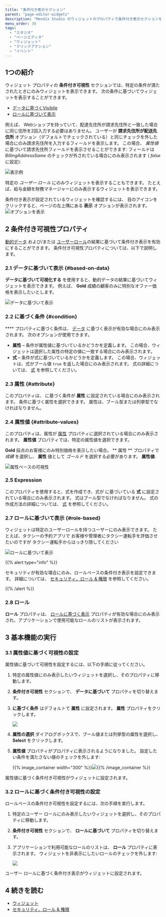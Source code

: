 ```yaml
---
title: "条件付き表示セクション"
parent: "page-editor-widgets"
description: "Mendix Studio のウィジェットのプロパティで条件付き表示セクションを説明します。"
menu_order: 30
tags:
  - "スタジオ"
  - "ページエディタ"
  - "ウィジェット"
  - "クリックアクション"
  - "イベント"
---
```


## 1つの紹介

ウィジェット プロパティの **条件付き可視性** セクションでは、特定の条件が満たされたときにのみウィジェットを表示できます。 次の条件に基づいてウィジェットを表示することができます。

* [データに基づくVisibile](#based-on-data)
* [ロールに基づいて表示](#role-based)

例えば、 Webショップを持っていて、配達先住所が請求先住所と一致した場合に同じ住所を2回入力する必要はありません。 ユーザーが **請求先住所が配送先住所** オプション（デフォルトでチェックされている）と同じチェックを外した場合にのみ請求先住所を入力するフィールドを表示します。 この場合、 *属性値*に基づいて請求先住所フィールドを表示させることができます: フィールドは *BillingAddressSame* のチェックが外されている場合にのみ表示されます ( *false* に設定):

![表示例](attachments/page-editor-widgets-visibility-section/attribute-based-example.png)

特定の *ユーザー ロール* にのみウィジェットを表示することもできます。 たとえば、給与金額を財務マネージャーにのみ表示するウィジェットを表示できます。

条件付き表示が設定されているウィジェットを確認するには、 目のアイコンをクリックすると、ページの左上隅にある **表示** オプションが表示されます。 ![オプションを表示](attachments/page-editor-widgets-visibility-section/highlight-conditional-items.png)

## 2 条件付き可視性プロパティ

[動的データ](#based-on-data) および/または [ユーザーロール](#role-based)の結果に基づいて条件付き表示を有効にすることができます。 条件付き可視性プロパティについては、以下で説明します。

### 2.1 データに基づいて表示 {#based-on-data}

**データに基づいて可視化する** を使用すると、動的データの結果に基づいてウィジェットを表示できます。 例えば、 **Gold** 成績の顧客のみに特別なオファー価格を表示したいとします。

![データに基づいて表示](attachments/page-editor-widgets-visibility-section/visible-based-on-data.jpg)

### 2.2 に基づく条件 {#condition}

**** プロパティに基づく条件は、 [データ](#based-on-data) に基づく表示が有効な場合にのみ表示されます。 次のオプションが使用できます。

* **属性** – 条件が属性値に基づいているかどうかを定義します。 この場合、ウィジェットは選択した属性の特定の値に一致する場合にのみ表示されます。
* **式** – 条件が式に基づいているかどうかを定義します。 この場合、ウィジェットは、式がブール値 `true` を返した場合にのみ表示されます。 式の詳細については、 [式](expressions) を参照してください。

### 2.3 属性 {#attribute}

このプロパティは、 [](#condition) に基づく条件が **属性** に設定されている場合にのみ表示されます。 条件に基づく属性を選択できます。 属性は、ブール型または列挙型でなければなりません。

### 2.4 属性値 {#attribute-values}

このプロパティは、属性が [属性](#attribute) プロパティに選択されている場合にのみ表示されます。 **属性値** プロパティでは、特定の属性値を選択できます。

**Gold** 採点のお客様にのみ特別価格を表示したい場合。 ** 属性 ** プロパティで *成績* を選択し、 **属性** 値として *ゴールド* を選択する必要があります。 **属性値**:

![属性ベースの可視性](attachments/page-editor-widgets-visibility-section/attribute-based-visibility.png)

### 2.5 Expression

このプロパティを使用すると、式を作成でき、式が [](#condition) に基づいている **式** に設定されている場合にのみ表示されます。 式はブール型でなければなりません。 式の作成方法の詳細については、 [式](expressions) を参照してください。

### 2.7 ロールに基づいて表示 {#role-based}

ウィジェットは特定のユーザーロールを持つユーザーにのみ表示できます。 たとえば、タクシーの予約アプリで お客様や管理者にタクシー運転手を評価させたいのですが タクシー運転手からはっきり隠してください

![ロールに基づいて表示](attachments/page-editor-widgets-visibility-section/visible-based-on-role.jpg)

{{% alert type="info" %}}

セキュリティが有効な場合にのみ、ロールベースの条件付き表示を設定できます。 詳細については、 [セキュリティ、ロール & 権限](settings-security) を参照してください。

{{% /alert %}}

### 2.8 ロール

**ロール** プロパティは、 [ロールに基づく表示](#role-based) プロパティが有効な場合にのみ表示され、アプリケーションで使用可能なロールのリストが表示されます。

## 3 基本機能の実行

### 3.1 属性値に基づく可視性の設定

属性値に基づいて可視性を設定するには、以下の手順に従ってください。

1. 特定の属性値にのみ表示したいウィジェットを選択し、そのプロパティに移動します。

2. **条件付き可視性** セクションで、 **データに基づいて** プロパティを切り替えます。

3. **に基づく条件** はデフォルトで **属性** に設定されます。 **属性** プロパティをクリックします。

    ![](attachments/page-editor-widgets-visibility-section/attribute-based-property.png)

4. **属性の選択** ダイアログボックスで、ブール値または列挙型の属性を選択し、 **Select** をクリックします。

5. **属性値** プロパティがプロパティに表示されるようになりました。 設定したい条件を満たさない値のチェックを外します:

    {{% image_container width="300" %}}![](attachments/page-editor-widgets-visibility-section/attribute-values.png){{% /image_container %}}

属性値に基づく条件付き可視性がウィジェットに設定されます。

### 3.2 ロールに基づく条件付き可視性の設定

ロールベースの条件付き可視性を設定するには、次の手順を実行します。

1. 特定のユーザー ロールにのみ表示したいウィジェットを選択し、そのプロパティに移動します。

2. **条件付き可視性** セクションで、 **ロールに基づいて** プロパティを切り替えます。

3. アプリケーションで利用可能なロールのリストは、 **ロール** プロパティに表示されます。 ウィジェットを非表示にしたいロールのチェックを外します:

    ![](attachments/page-editor-widgets-visibility-section/role-based-example.png)

ユーザー ロールに基づく条件付き表示がウィジェットに設定されます。

## 4 続きを読む

* [ウィジェット](page-editor-widgets)
* [セキュリティ、ロール & 権限](settings-security)
